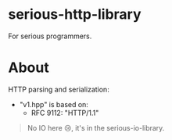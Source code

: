 # serious-http-library
For serious programmers.

# About
HTTP parsing and serialization:
- "v1.hpp" is based on:
  - RFC 9112: "HTTP/1.1"

> No IO here :cry:, it's in the serious-io-library.

